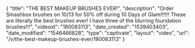 {
    "title": "THE BEST MAKEUP BRUSHES EVER!",
    "description": "Order Smashbox brushes on 10\/13 for 50% off during 10 Days of Glam!!!!!! These are literally the best brushes ever! I have three of the blurring foundation brushes!!!",
    "videoid": "180083113",
    "date_created": "1539403403",
    "date_modified": "1546466828",
    "type": "captivate",
    "layout": "video",
    "url": "\/v\/the-best-makeup-brushes-ever\/180083113"
}